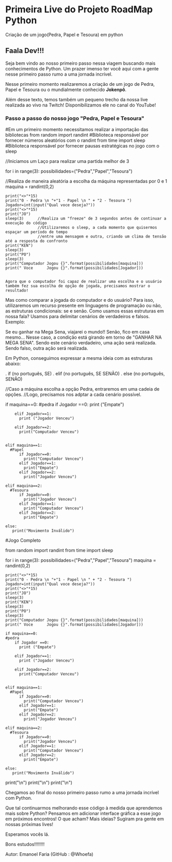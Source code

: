 # Primeira Live do Projeto RoadMap Python

Criação de um jogo(Pedra, Papel e Tesoura) em python

<h2>Faala Dev!!!</h2>



Seja bem vindo ao nosso primeiro passo nessa viagem buscando mais conhecimentos de Python. Um prazer imenso ter você aqui com a gente nesse primeiro passo rumo a uma jornada incrível.

Nesse primeiro momento realizaremos a criação de um jogo de Pedra, Papel e Tesoura ou o mundialmente conhecido <b>Jokenpô</b>.

Além desse texto, temos também um pequeno trecho da nossa live realizada ao vivo na Twitch! Disponibilizamos ele no canal do YouTube!


<h3>Passo a passo do nosso jogo "Pedra, Papel e Tesoura"</h3>


#Em um primeiro momento necessitamos realizar a importação das bibliotecas
from random import randint #Biblioteca responsável por fornecer números aleatórios com o randint
from time import sleep     #Biblioteca responsável por fornecer pausas estratégicas no jogo com o sleep


 //Iniciamos um Laço para realizar uma partida melhor de 3 
 
 
for i in range(3):
    possibilidades=("Pedra","Papel","Tesoura")
 
 
   //Realiza de maneira aleatória a escolha da máquina representadas por 0 e 1
    maquina = randint(0,2)

    print("<>"*15)
    print("0 - Pedra \n "+"1 - Papel \n " + "2 - Tesoura ")
    Jogador=int(input("Qual voce deseja?"))
    print("<>"*15)
    print("JO")
    sleep(3)      //Realiza um "freeze" de 3 segundos antes de continuar a execução do código
                  //Utilizaremos o sleep, a cada momento que quisermos espaçar um período de tempo 
                  //entre uma mensagem e outra, criando um clima de tensão até a resposta do confronto
    print("KEN")
    sleep(3)      
    print("PO")
    sleep(3)
    print("Computador Jogou {}".format(possibilidades[maquina]))
    print(" Voce      Jogou {}".format(possibilidades[Jogador]))
    
    
    Agora que o computador foi capaz de realizar uma escolha e o usuário também fez sua escolha de opção de jogada, precisamos mostrar o resultado!

Mas como comparar a jogada do computador e do usuário? Para isso, utilizaremos um recurso presente em linguagens de programação ou não, as estruturas condicionais: se e senão. Como usamos essas estruturas em nossa fala? Usamos para delimitar cenários de verdadeiros e falsos. Exemplo:

Se eu ganhar na Mega Sena, viajarei o mundo!! Senão, fico em casa mesmo...
Nesse caso, a condição está girando em torno de "GANHAR NA MEGA SENA". Sendo este cenário verdadeiro, uma ação será realizada. Sendo falso, outra ação será realizada.

Em Python, conseguimos expressar a mesma ideia com as estruturas abaixo:

. if (no português, SE)
. elif (no português, SE SENÃO)
. else (no português, SENÃO)

//Caso a máquina escolha a opção Pedra, entraremos em uma cadeia de opções.
//Logo, precisamos nos adptar a cada cenário possível.

 if maquina==0:
    #pedra
        if Jogador ==0:
          print ("Empate")

        elif Jogador==1:
          print ("Jogador Venceu") 

        elif Jogador==2:
          print("Computador Venceu")


    elif maquina==1:
      #Papel
          if Jogador==0:
            print("Computador Venceu") 
          elif Jogador==1:
            print("Empate")
          elif Jogador==2:
            print("Jogador Venceu")

    elif maquina==2:
      #Tesoura
          if Jogador==0:
            print("Jogador Venceu")
          elif Jogador==1:
            print("Computador Venceu")
          elif Jogador==2:
            print("Empate")

    else:
       print("Movimento Inválido") 


#Jogo Completo 


from random import randint
from time import sleep 

for i in range(3):
    possibilidades=("Pedra","Papel","Tesoura")
    maquina = randint(0,2)

    print("<>"*15)
    print("0 - Pedra \n "+"1 - Papel \n " + "2 - Tesoura ")
    Jogador=int(input("Qual voce deseja?"))
    print("<>"*15)
    print("JO")
    sleep(3)
    print("KEN")
    sleep(3)
    print("PO")
    sleep(3)
    print("Computador Jogou {}".format(possibilidades[maquina]))
    print(" Voce      Jogou {}".format(possibilidades[Jogador]))

    if maquina==0:
    #pedra
        if Jogador ==0:
          print ("Empate")

        elif Jogador==1:
          print ("Jogador Venceu") 

        elif Jogador==2:
          print("Computador Venceu")


    elif maquina==1:
      #Papel
          if Jogador==0:
            print("Computador Venceu") 
          elif Jogador==1:
            print("Empate")
          elif Jogador==2:
            print("Jogador Venceu")

    elif maquina==2:
      #Tesoura
          if Jogador==0:
            print("Jogador Venceu")
          elif Jogador==1:
            print("Computador Venceu")
          elif Jogador==2:
            print("Empate")

    else:
       print("Movimento Inválido") 


print("\n")
print("\n")
print("\n")


Chegamos ao final do nosso primeiro passo rumo a uma jornada incrível com Python.

Que tal continuarmos melhorando esse código à medida que aprendemos mais sobre Python? Pensamos em adicionar interface gráfica a esse jogo em próximos encontros! O que acham? Mais ideias? Sugiram pra gente em nossas próximas lives!

Esperamos vocês lá.

Bons estudos!!!!!!!!

Autor: Emanoel Faria (GitHub : @Whoefa)
